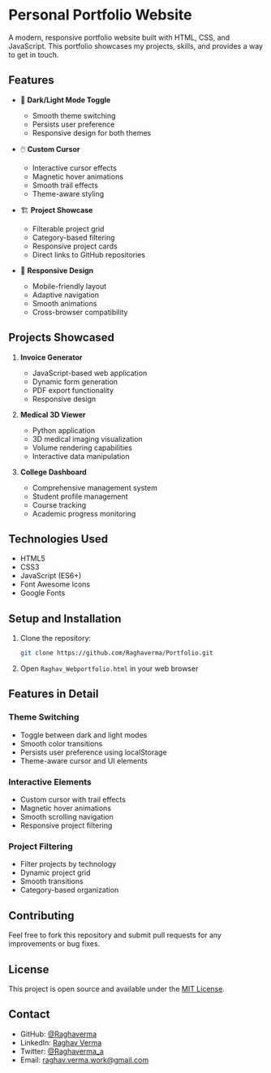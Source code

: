 # Personal Portfolio Website

A modern, responsive portfolio website built with HTML, CSS, and JavaScript. This portfolio showcases my projects, skills, and provides a way to get in touch.

## Features

- 🎨 **Dark/Light Mode Toggle**
  - Smooth theme switching
  - Persists user preference
  - Responsive design for both themes

- 🖱️ **Custom Cursor**
  - Interactive cursor effects
  - Magnetic hover animations
  - Smooth trail effects
  - Theme-aware styling

- 🏗️ **Project Showcase**
  - Filterable project grid
  - Category-based filtering
  - Responsive project cards
  - Direct links to GitHub repositories

- 📱 **Responsive Design**
  - Mobile-friendly layout
  - Adaptive navigation
  - Smooth animations
  - Cross-browser compatibility

## Projects Showcased

1. **Invoice Generator**
   - JavaScript-based web application
   - Dynamic form generation
   - PDF export functionality
   - Responsive design

2. **Medical 3D Viewer**
   - Python application
   - 3D medical imaging visualization
   - Volume rendering capabilities
   - Interactive data manipulation

3. **College Dashboard**
   - Comprehensive management system
   - Student profile management
   - Course tracking
   - Academic progress monitoring

## Technologies Used

- HTML5
- CSS3
- JavaScript (ES6+)
- Font Awesome Icons
- Google Fonts

## Setup and Installation

1. Clone the repository:
   ```bash
   git clone https://github.com/Raghaverma/Portfolio.git
   ```

2. Open `Raghav_Webportfolio.html` in your web browser

## Features in Detail

### Theme Switching
- Toggle between dark and light modes
- Smooth color transitions
- Persists user preference using localStorage
- Theme-aware cursor and UI elements

### Interactive Elements
- Custom cursor with trail effects
- Magnetic hover animations
- Smooth scrolling navigation
- Responsive project filtering

### Project Filtering
- Filter projects by technology
- Dynamic project grid
- Smooth transitions
- Category-based organization

## Contributing

Feel free to fork this repository and submit pull requests for any improvements or bug fixes.

## License

This project is open source and available under the [MIT License](LICENSE).

## Contact

- GitHub: [@Raghaverma](https://github.com/Raghaverma)
- LinkedIn: [Raghav Verma](https://www.linkedin.com/in/raghaverma/)
- Twitter: [@Raghaverma_a](https://twitter.com/Raghaverma_a)
- Email: raghav.verma.work@gmail.com 